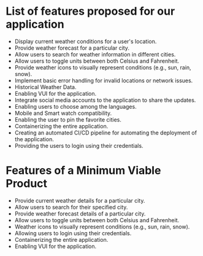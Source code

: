 # List of features proposed for our application

- Display current weather conditions for a user's location.
- Provide weather forecast for a particular city.
- Allow users to search for weather information in different cities.
- Allow users to toggle units between both Celsius and Fahrenheit.
- Provide weather icons to visually represent conditions (e.g., sun, rain, snow).
- Implement basic error handling for invalid locations or network issues.
- Historical Weather Data.
- Enabling VUI for the application.
- Integrate social media accounts to the application to share the updates.
- Enabling users to choose among the languages.
- Mobile and Smart watch compatibility.
- Enabling the user to pin the favorite cities.
- Containerizing the entire application.
- Creating an automated CI/CD pipeline for automating the deployment of the application.
- Providing the users to login using their credentials.

# Features of a Minimum Viable Product

- Provide current weather details for a particular city.
- Allow users to search for their specified city.
- Provide weather forecast details of a particular city.
- Allow users to toggle units between both Celsius and Fahrenheit.
- Weather icons to visually represent conditions (e.g., sun, rain, snow).
- Allowing users to login using their credentials.
- Containerizing the entire application.
- Enabling VUI for the application.
